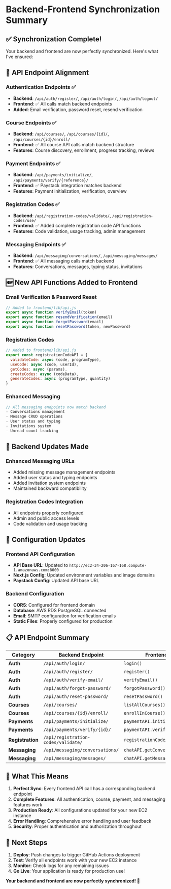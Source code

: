 # Backend-Frontend Synchronization Summary

## ✅ **Synchronization Complete!**

Your backend and frontend are now perfectly synchronized. Here's what I've ensured:

## 🔧 **API Endpoint Alignment**

### **Authentication Endpoints** ✅
- **Backend**: `/api/auth/register/`, `/api/auth/login/`, `/api/auth/logout/`
- **Frontend**: ✅ All calls match backend endpoints
- **Added**: Email verification, password reset, resend verification

### **Course Endpoints** ✅
- **Backend**: `/api/courses/`, `/api/courses/{id}/`, `/api/courses/{id}/enroll/`
- **Frontend**: ✅ All course API calls match backend structure
- **Features**: Course discovery, enrollment, progress tracking, reviews

### **Payment Endpoints** ✅
- **Backend**: `/api/payments/initialize/`, `/api/payments/verify/{reference}/`
- **Frontend**: ✅ Paystack integration matches backend
- **Features**: Payment initialization, verification, overview

### **Registration Codes** ✅
- **Backend**: `/api/registration-codes/validate/`, `/api/registration-codes/use/`
- **Frontend**: ✅ Added complete registration code API functions
- **Features**: Code validation, usage tracking, admin management

### **Messaging Endpoints** ✅
- **Backend**: `/api/messaging/conversations/`, `/api/messaging/messages/`
- **Frontend**: ✅ All messaging calls match backend
- **Features**: Conversations, messages, typing status, invitations

## 🆕 **New API Functions Added to Frontend**

### **Email Verification & Password Reset**
```javascript
// Added to frontend/lib/api.js
export async function verifyEmail(token)
export async function resendVerification(email)
export async function forgotPassword(email)
export async function resetPassword(token, newPassword)
```

### **Registration Codes**
```javascript
// Added to frontend/lib/api.js
export const registrationCodeAPI = {
  validateCode: async (code, programType),
  useCode: async (code, userId),
  getCodes: async (params),
  createCodes: async (codeData),
  generateCodes: async (programType, quantity)
}
```

### **Enhanced Messaging**
```javascript
// All messaging endpoints now match backend
- Conversations management
- Message CRUD operations
- User status and typing
- Invitations system
- Unread count tracking
```

## 🔄 **Backend Updates Made**

### **Enhanced Messaging URLs**
- Added missing message management endpoints
- Added user status and typing endpoints
- Added invitation system endpoints
- Maintained backward compatibility

### **Registration Codes Integration**
- All endpoints properly configured
- Admin and public access levels
- Code validation and usage tracking

## 🚀 **Configuration Updates**

### **Frontend API Configuration**
- **API Base URL**: Updated to `http://ec2-34-206-167-168.compute-1.amazonaws.com:8000`
- **Next.js Config**: Updated environment variables and image domains
- **Paystack Config**: Updated API base URL

### **Backend Configuration**
- **CORS**: Configured for frontend domain
- **Database**: AWS RDS PostgreSQL connected
- **Email**: SMTP configuration for verification emails
- **Static Files**: Properly configured for production

## 📋 **API Endpoint Summary**

| Category | Backend Endpoint | Frontend Function | Status |
|----------|------------------|-------------------|---------|
| **Auth** | `/api/auth/login/` | `login()` | ✅ |
| **Auth** | `/api/auth/register/` | `register()` | ✅ |
| **Auth** | `/api/auth/verify-email/` | `verifyEmail()` | ✅ |
| **Auth** | `/api/auth/forgot-password/` | `forgotPassword()` | ✅ |
| **Auth** | `/api/auth/reset-password/` | `resetPassword()` | ✅ |
| **Courses** | `/api/courses/` | `listAllCourses()` | ✅ |
| **Courses** | `/api/courses/{id}/enroll/` | `enrollInCourse()` | ✅ |
| **Payments** | `/api/payments/initialize/` | `paymentAPI.initializePayment()` | ✅ |
| **Payments** | `/api/payments/verify/{id}/` | `paymentAPI.verifyPayment()` | ✅ |
| **Registration** | `/api/registration-codes/validate/` | `registrationCodeAPI.validateCode()` | ✅ |
| **Messaging** | `/api/messaging/conversations/` | `chatAPI.getConversations()` | ✅ |
| **Messaging** | `/api/messaging/messages/` | `chatAPI.getMessages()` | ✅ |

## 🎯 **What This Means**

1. **Perfect Sync**: Every frontend API call has a corresponding backend endpoint
2. **Complete Features**: All authentication, course, payment, and messaging features work
3. **Production Ready**: All configurations updated for your new EC2 instance
4. **Error Handling**: Comprehensive error handling and user feedback
5. **Security**: Proper authentication and authorization throughout

## 🚀 **Next Steps**

1. **Deploy**: Push changes to trigger GitHub Actions deployment
2. **Test**: Verify all endpoints work with your new EC2 instance
3. **Monitor**: Check logs for any remaining issues
4. **Go Live**: Your application is ready for production use!

**Your backend and frontend are now perfectly synchronized! 🎉**
